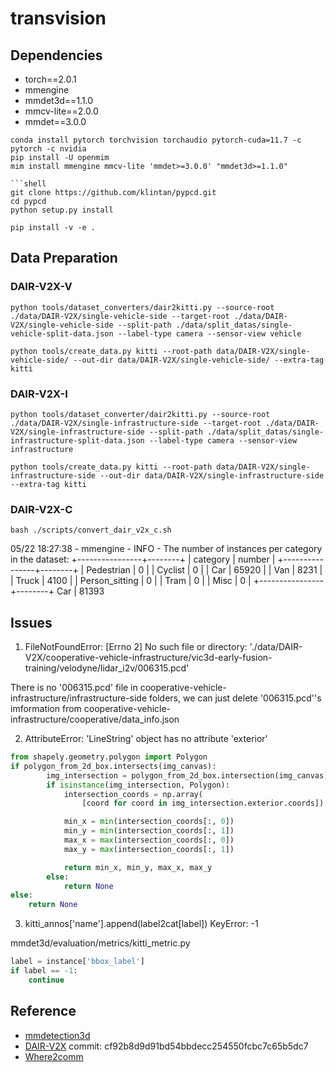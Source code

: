 # transvision

## Dependencies

+ torch==2.0.1
+ mmengine
+ mmdet3d==1.1.0
+ mmcv-lite==2.0.0
+ mmdet==3.0.0

```shell
conda install pytorch torchvision torchaudio pytorch-cuda=11.7 -c pytorch -c nvidia
pip install -U openmim
mim install mmengine mmcv-lite 'mmdet>=3.0.0' "mmdet3d>=1.1.0"

```shell
git clone https://github.com/klintan/pypcd.git
cd pypcd
python setup.py install
```

```shell
pip install -v -e .
```

## Data Preparation

### DAIR-V2X-V

```shell
python tools/dataset_converters/dair2kitti.py --source-root ./data/DAIR-V2X/single-vehicle-side --target-root ./data/DAIR-V2X/single-vehicle-side --split-path ./data/split_datas/single-vehicle-split-data.json --label-type camera --sensor-view vehicle

python tools/create_data.py kitti --root-path data/DAIR-V2X/single-vehicle-side/ --out-dir data/DAIR-V2X/single-vehicle-side/ --extra-tag kitti
```

### DAIR-V2X-I

```shell
python tools/dataset_converter/dair2kitti.py --source-root ./data/DAIR-V2X/single-infrastructure-side --target-root ./data/DAIR-V2X/single-infrastructure-side --split-path ./data/split_datas/single-infrastructure-split-data.json --label-type camera --sensor-view infrastructure

python tools/create_data.py kitti --root-path data/DAIR-V2X/single-infrastructure-side --out-dir data/DAIR-V2X/single-infrastructure-side --extra-tag kitti
```

### DAIR-V2X-C

```shell
bash ./scripts/convert_dair_v2x_c.sh
```

05/22 18:27:38 - mmengine - INFO - The number of instances per category in the dataset:
+----------------+--------+
| category       | number |
+----------------+--------+
| Pedestrian     | 0      |
| Cyclist        | 0      |
| Car            | 65920  |
| Van            | 8231   |
| Truck          | 4100   |
| Person_sitting | 0      |
| Tram           | 0      |
| Misc           | 0      |
+----------------+--------+
Car            | 81393


## Issues

1. FileNotFoundError: [Errno 2] No such file or directory: './data/DAIR-V2X/cooperative-vehicle-infrastructure/vic3d-early-fusion-training/velodyne/lidar_i2v/006315.pcd'

There is no '006315.pcd' file in cooperative-vehicle-infrastructure/infrastructure-side folders, we can just delete '006315.pcd''s imformation from cooperative-vehicle-infrastructure/cooperative/data_info.json

2. AttributeError: 'LineString' object has no attribute 'exterior'

```python
from shapely.geometry.polygon import Polygon
if polygon_from_2d_box.intersects(img_canvas):
        img_intersection = polygon_from_2d_box.intersection(img_canvas)
        if isinstance(img_intersection, Polygon):
            intersection_coords = np.array(
                [coord for coord in img_intersection.exterior.coords])

            min_x = min(intersection_coords[:, 0])
            min_y = min(intersection_coords[:, 1])
            max_x = max(intersection_coords[:, 0])
            max_y = max(intersection_coords[:, 1])

            return min_x, min_y, max_x, max_y
        else:
            return None
else:
	return None
```

3. kitti_annos['name'].append(label2cat[label]) KeyError: -1

mmdet3d/evaluation/metrics/kitti_metric.py
```python
label = instance['bbox_label']
if label == -1:
    continue
```

## Reference

+ [mmdetection3d](https://github.com/open-mmlab/mmdetection3d)
+ [DAIR-V2X](https://github.com/AIR-THU/DAIR-V2X) commit: cf92b8d9d91bd54bbdecc254550fcbc7c65b5dc7
+ [Where2comm](https://github.com/MediaBrain-SJTU/Where2comm)